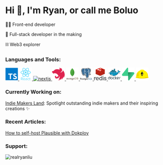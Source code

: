 <h1>Hi 👋, I'm Ryan, or call me Boluo</h1>

👨‍💻 Front-end developer

🌱 Full-stack developer in the making

⛓️ Web3 explorer

<h3 align="left">Languages and Tools:</h3>
<p align="left">
  <a href="https://www.typescriptlang.org/" target="_blank" rel="noreferrer"> <img src="https://raw.githubusercontent.com/devicons/devicon/master/icons/typescript/typescript-original.svg" alt="typescript" width="40" height="40"/> </a>
  <a href="https://reactjs.org/" target="_blank" rel="noreferrer"> <img src="https://raw.githubusercontent.com/devicons/devicon/master/icons/react/react-original-wordmark.svg" alt="react" width="40" height="40"/> </a>
  <a href="https://nextjs.org/" target="_blank" rel="noreferrer"> <img src="https://cdn.worldvectorlogo.com/logos/nextjs-2.svg" alt="nextjs" width="40" height="40"/> </a>
  <a href="https://nestjs.com/" target="_blank" rel="noreferrer"> <img src="https://raw.githubusercontent.com/devicons/devicon/master/icons/nestjs/nestjs-original.svg" alt="nestjs" width="40" height="40"/> </a>
  <a href="https://www.mongodb.com/" target="_blank" rel="noreferrer"> <img src="https://raw.githubusercontent.com/devicons/devicon/master/icons/mongodb/mongodb-original-wordmark.svg" alt="mongodb" width="40" height="40"/> </a>
  <a href="https://www.postgresql.org" target="_blank" rel="noreferrer"> <img src="https://raw.githubusercontent.com/devicons/devicon/master/icons/postgresql/postgresql-original-wordmark.svg" alt="postgresql" width="40" height="40"/> </a>
  <a href="https://redis.io" target="_blank" rel="noreferrer"> <img src="https://raw.githubusercontent.com/devicons/devicon/master/icons/redis/redis-original-wordmark.svg" alt="redis" width="40" height="40"/> </a>
  <a href="https://www.docker.com/" target="_blank" rel="noreferrer"> <img src="https://raw.githubusercontent.com/devicons/devicon/master/icons/docker/docker-original-wordmark.svg" alt="docker" width="40" height="40"/> </a>
  <a href="https://supabase.com" target="_blank" rel="noreferrer"> <img src="https://raw.githubusercontent.com/devicons/devicon/master/icons/supabase/supabase-original.svg" alt="typescript" width="40" height="40"/> </a>
  <a href="https://hardhat.org" target="_blank" rel="noreferrer"> <img src="https://raw.githubusercontent.com/devicons/devicon/master/icons/hardhat/hardhat-original.svg" alt="typescript" width="40" height="40"/> </a>
</p>

<h3 align="left">Currently Working on:</h3>
<p><a href="https://indiemakers.land" target="_blank">Indie Makers Land</a>: Spotlight outstanding indie makers and their inspiring creations ✨</p>

<h3 align="left">Recent Articles:</h3>
<p><a href="https://github.com/boluoim/indie-makers-land/blob/main/blogs/how-to-self-host-plausible-with-dokploy.md" target="_blank">How to self-host Plausible with Dokploy</a></p>

<h3 align="left">Support:</h3>
<p><a href="https://www.buymeacoffee.com/realryanliu"> <img align="left" src="https://cdn.buymeacoffee.com/buttons/v2/default-yellow.png" height="50" width="210" alt="realryanliu" /></a></p><br><br>

